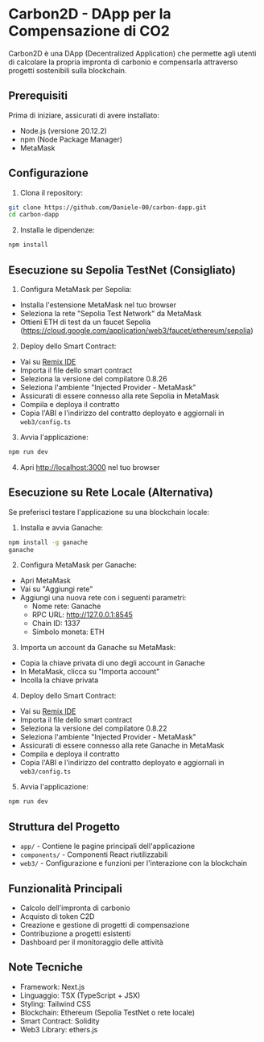 # Carbon2D - DApp per la Compensazione di CO2

Carbon2D è una DApp (Decentralized Application) che permette agli utenti di calcolare la propria impronta di carbonio e compensarla attraverso progetti sostenibili sulla blockchain.

## Prerequisiti

Prima di iniziare, assicurati di avere installato:

- Node.js (versione 20.12.2)
- npm (Node Package Manager)
- MetaMask 

## Configurazione

1. Clona il repository:
```bash
git clone https://github.com/Daniele-00/carbon-dapp.git
cd carbon-dapp
```

2. Installa le dipendenze:
```bash
npm install
```

## Esecuzione su Sepolia TestNet (Consigliato)

1. Configura MetaMask per Sepolia:
- Installa l'estensione MetaMask nel tuo browser
- Seleziona la rete "Sepolia Test Network" da MetaMask
- Ottieni ETH di test da un faucet Sepolia (https://cloud.google.com/application/web3/faucet/ethereum/sepolia)

2. Deploy dello Smart Contract:
- Vai su [Remix IDE](https://remix.ethereum.org)
- Importa il file dello smart contract
- Seleziona la versione del compilatore 0.8.26
- Seleziona l'ambiente "Injected Provider - MetaMask"
- Assicurati di essere connesso alla rete Sepolia in MetaMask
- Compila e deploya il contratto
- Copia l'ABI e l'indirizzo del contratto deployato e aggiornali in `web3/config.ts`

3. Avvia l'applicazione:
```bash
npm run dev
```

4. Apri [http://localhost:3000](http://localhost:3000) nel tuo browser

## Esecuzione su Rete Locale (Alternativa)

Se preferisci testare l'applicazione su una blockchain locale:

1. Installa e avvia Ganache:
```bash
npm install -g ganache
ganache
```

2. Configura MetaMask per Ganache:
- Apri MetaMask
- Vai su "Aggiungi rete"
- Aggiungi una nuova rete con i seguenti parametri:
  - Nome rete: Ganache
  - RPC URL: http://127.0.0.1:8545
  - Chain ID: 1337
  - Simbolo moneta: ETH

3. Importa un account da Ganache su MetaMask:
- Copia la chiave privata di uno degli account in Ganache
- In MetaMask, clicca su "Importa account"
- Incolla la chiave privata

4. Deploy dello Smart Contract:
- Vai su [Remix IDE](https://remix.ethereum.org)
- Importa il file dello smart contract
- Seleziona la versione del compilatore 0.8.22
- Seleziona l'ambiente "Injected Provider - MetaMask"
- Assicurati di essere connesso alla rete Ganache in MetaMask
- Compila e deploya il contratto
- Copia l'ABI e l'indirizzo del contratto deployato e aggiornali in `web3/config.ts`

5. Avvia l'applicazione:
```bash
npm run dev
```

## Struttura del Progetto

- `app/` - Contiene le pagine principali dell'applicazione
- `components/` - Componenti React riutilizzabili
- `web3/` - Configurazione e funzioni per l'interazione con la blockchain

## Funzionalità Principali

- Calcolo dell'impronta di carbonio
- Acquisto di token C2D
- Creazione e gestione di progetti di compensazione
- Contribuzione a progetti esistenti
- Dashboard per il monitoraggio delle attività

## Note Tecniche

- Framework: Next.js
- Linguaggio: TSX (TypeScript + JSX)
- Styling: Tailwind CSS
- Blockchain: Ethereum (Sepolia TestNet o rete locale)
- Smart Contract: Solidity
- Web3 Library: ethers.js
